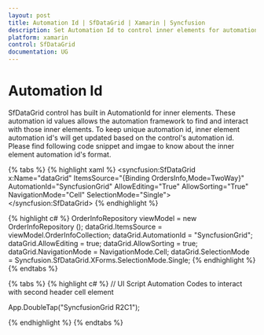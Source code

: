 ```yaml
---
layout: post
title: Automation Id | SfDataGrid | Xamarin | Syncfusion
description: Set Automation Id to control inner elements for automation framework to find and interact.
platform: xamarin
control: SfDataGrid
documentation: UG
---
```


# Automation Id

SfDataGrid control has built in AutomationId for inner elements. These automation id values allows the automation framework to find and interact with those inner elements. To keep unique automation id, inner element automation id's will get updated based on the control's automation id. Please find following code snippet and imgae to know about the inner element automation id's format.

{% tabs %}
{% highlight xaml %}
<syncfusion:SfDataGrid x:Name="dataGrid"
                           ItemsSource="{Binding OrdersInfo,Mode=TwoWay}"
                           AutomationId="SyncfusionGrid"
                           AllowEditing="True"
                           AllowSorting="True"
                           NavigationMode="Cell"
                           SelectionMode="Single">
    </syncfusion:SfDataGrid>
{% endhighlight %}

{% highlight c# %}
OrderInfoRepository viewModel = new OrderInfoRepository ();
dataGrid.ItemsSource = viewModel.OrderInfoCollection;
dataGrid.AutomationId = "SyncfusionGrid";
dataGrid.AllowEditing = true;
dataGrid.AllowSorting = true;
dataGrid.NavigationMode = NavigationMode.Cell;
dataGrid.SelectionMode = Syncfusion.SfDataGrid.XForms.SelectionMode.Single;
{% endhighlight %}
{% endtabs %}


{% tabs %}
{% highlight c# %}
// UI Script Automation Codes to interact with second header cell element 

App.DoubleTap("SyncfusionGrid R2C1");

{% endhighlight %}
{% endtabs %}



